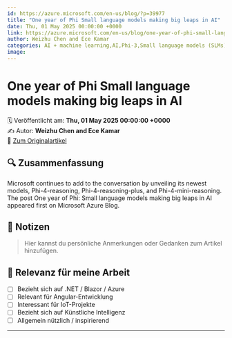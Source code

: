 ```yaml
---
id: https://azure.microsoft.com/en-us/blog/?p=39977
title: "One year of Phi Small language models making big leaps in AI"
date: Thu, 01 May 2025 00:00:00 +0000
link: https://azure.microsoft.com/en-us/blog/one-year-of-phi-small-language-models-making-big-leaps-in-ai/
author: Weizhu Chen and Ece Kamar
categories: AI + machine learning,AI,Phi-3,Small language models (SLMs)
image: 
---
```


# One year of Phi Small language models making big leaps in AI

🗓️ Veröffentlicht am: **Thu, 01 May 2025 00:00:00 +0000**  
✍️ Autor: **Weizhu Chen and Ece Kamar**  
🔗 [Zum Originalartikel](https://azure.microsoft.com/en-us/blog/one-year-of-phi-small-language-models-making-big-leaps-in-ai/)

## 🔍 Zusammenfassung

Microsoft continues to add to the conversation by unveiling its newest models, Phi-4-reasoning, Phi-4-reasoning-plus, and Phi-4-mini-reasoning. The post One year of Phi: Small language models making big leaps in AI appeared first on Microsoft Azure Blog. 

## 📌 Notizen

> Hier kannst du persönliche Anmerkungen oder Gedanken zum Artikel hinzufügen.

## 🧠 Relevanz für meine Arbeit

- [ ] Bezieht sich auf .NET / Blazor / Azure
- [ ] Relevant für Angular-Entwicklung
- [ ] Interessant für IoT-Projekte
- [ ] Bezieht sich auf Künstliche Intelligenz
- [ ] Allgemein nützlich / inspirierend

---

